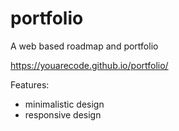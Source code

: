 # portfolio
A web based roadmap and portfolio

https://youarecode.github.io/portfolio/

Features:
- minimalistic design
- responsive design